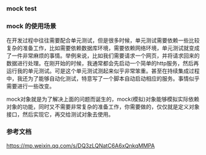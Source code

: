 ### mock test

### mock 的使用场景
在开发过程中往往需要配合单元测试，但是很多时候，单元测试需要依赖一些比较复杂的准备工作，比如需要依赖数据库环境，需要依赖网络环境，单元测试就变成了一件非常麻烦的事情。举例来说，比如我们需要请求一个网页，并将请求回来的数据进行处理。在刚开始的时候，我通常都会先启动一个简单的http服务，然后再运行我的单元测试。可是这个单元测试测起来似乎非常笨重。甚至在持续集成过程中，我还为了能够自动化测试，特意写了一个脚本自动启动相应的服务。事情似乎需要进行一些改变。

mock对象就是为了解决上面的问题而诞生的，mock(模拟)对象能够模拟实际依赖对象的功能，同时又不需要非常复杂的准备工作，你需要做的，仅仅就是定义对象接口，然后实现它，再交给测试对象去使用。



### 参考文档
https://mp.weixin.qq.com/s/DQ3zLQNatC6A6xQnkqMMPA